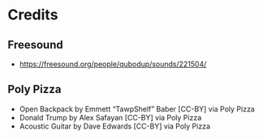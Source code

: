 # Credits

## Freesound
- https://freesound.org/people/qubodup/sounds/221504/

## Poly Pizza
 - Open Backpack by Emmett “TawpShelf” Baber [CC-BY] via Poly Pizza
 - Donald Trump by Alex Safayan [CC-BY] via Poly Pizza
 - Acoustic Guitar by Dave Edwards [CC-BY] via Poly Pizza